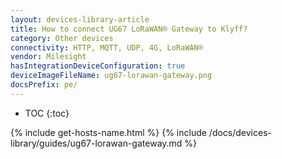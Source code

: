 ```yaml
---
layout: devices-library-article
title: How to connect UG67 LoRaWAN® Gateway to Klyff?
category: Other devices
connectivity: HTTP, MQTT, UDP, 4G, LoRaWAN®
vendor: Milesight
hasIntegrationDeviceConfiguration: true
deviceImageFileName: ug67-lorawan-gateway.png
docsPrefix: pe/
---
```


* TOC
{:toc}

{% include get-hosts-name.html %}
{% include /docs/devices-library/guides/ug67-lorawan-gateway.md %}
